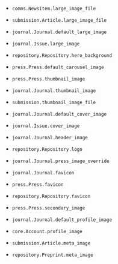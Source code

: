 - `comms.NewsItem.large_image_file`
- `submission.Article.large_image_file`
- `journal.Journal.default_large_image`
- `journal.Issue.large_image`
- `repository.Repository.hero_background`
- `press.Press.default_carousel_image`

- `press.Press.thumbnail_image`
- `journal.Journal.thumbnail_image`
- `submission.thumbnail_image_file`

- `journal.Journal.default_cover_image`
- `journal.Issue.cover_image`

- `journal.Journal.header_image`
- `repository.Repository.logo`
- `journal.Journal.press_image_override`

- `journal.Journal.favicon`
- `press.Press.favicon`
- `repository.Repository.favicon`

- `press.Press.secondary_image`

- `journal.Journal.default_profile_image`
- `core.Account.profile_image`

- `submission.Article.meta_image`
- `repository.Preprint.meta_image`
